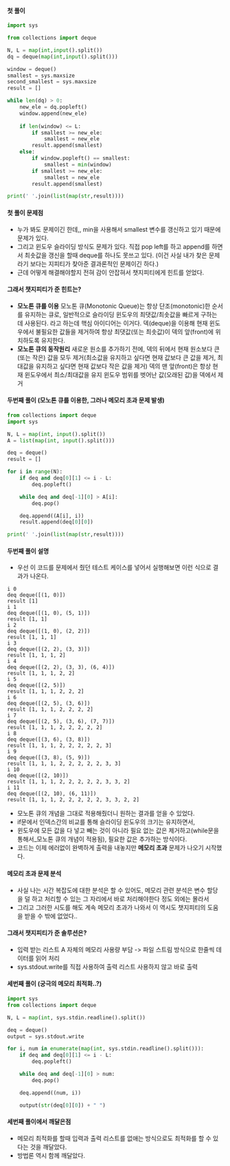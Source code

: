 #### 첫 풀이
```python
import sys

from collections import deque

N, L = map(int,input().split())
dq = deque(map(int,input().split()))

window = deque()
smallest = sys.maxsize
second_smallest = sys.maxsize
result = []

while len(dq) > 0:
    new_ele = dq.popleft()
    window.append(new_ele)
    
    if len(window) <= L:
        if smallest >= new_ele:
            smallest = new_ele
        result.append(smallest)
    else:
        if window.popleft() == smallest:
            smallest = min(window)
        if smallest >= new_ele:
            smallest = new_ele
        result.append(smallest)

print(' '.join(list(map(str,result))))
```

#### 첫 풀이 문제점
- 누가 봐도 문제이긴 한데,, min을 사용해서 smallest 변수를 갱신하고 있기 때문에 문제가 있다.
- 그리고 윈도우 슬라이딩 방식도 문제가 있다. 직접 pop left를 하고 append를 하면서 최솟값을 갱신을 할때 deque를 하나도 못쓰고 있다. (이건 사실 내가 찾은 문제라기 보다는 지피티가 찾아준 결과론적인 문제이긴 하다.)
- 근데 어떻게 해결해야할지 전혀 감이 안잡혀서 챗지피티에게 힌트를 얻었다.

#### 그래서 챗지피티가 준 힌트는?
- **모노톤 큐를 이용**
  모노톤 큐(Monotonic Queue)는 항상 단조(monotonic)한 순서를 유지하는 큐로, 일반적으로 슬라이딩 윈도우의 최댓값/최솟값을 빠르게 구하는 데 사용된다. 라고 하는데
  핵심 아이디어는 이거다.
  덱(deque)을 이용해 현재 윈도우에서 불필요한 값들을 제거하여 항상 최댓값(또는 최솟값)이 덱의 앞(front)에 위치하도록 유지한다.
- **모노톤 큐의 동작원리**
  새로운 원소를 추가하기 전에, 덱의 뒤에서 현재 원소보다 큰(또는 작은) 값을 모두 제거(최소값을 유지하고 싶다면 현재 값보다 큰 값을 제거, 최대값을 유지하고 싶다면 현재 값보다 작은 값을 제거)
  덱의 맨 앞(front)은 항상 현재 윈도우에서 최소/최대값을 유지
  윈도우 범위를 벗어난 값(오래된 값)을 덱에서 제거

#### 두번째 풀이 (모노톤 큐를 이용한, 그러나 메모리 초과 문제 발생)
```python
from collections import deque
import sys

N, L = map(int, input().split())
A = list(map(int, input().split()))

deq = deque()
result = []

for i in range(N):
    if deq and deq[0][1] <= i - L:
        deq.popleft()

    while deq and deq[-1][0] > A[i]:
        deq.pop()

    deq.append((A[i], i))
    result.append(deq[0][0])

print(' '.join(list(map(str,result))))
```

#### 두번째 풀이 설명
- 우선 이 코드를 문제에서 줬던 테스트 케이스를 넣어서 실행해보면 이런 식으로 결과가 나온다.
```
i 0
deq deque([(1, 0)])
result [1]
i 1
deq deque([(1, 0), (5, 1)])
result [1, 1]
i 2
deq deque([(1, 0), (2, 2)])
result [1, 1, 1]
i 3
deq deque([(2, 2), (3, 3)])
result [1, 1, 1, 2]
i 4
deq deque([(2, 2), (3, 3), (6, 4)])
result [1, 1, 1, 2, 2]
i 5
deq deque([(2, 5)])
result [1, 1, 1, 2, 2, 2]
i 6
deq deque([(2, 5), (3, 6)])
result [1, 1, 1, 2, 2, 2, 2]
i 7
deq deque([(2, 5), (3, 6), (7, 7)])
result [1, 1, 1, 2, 2, 2, 2, 2]
i 8
deq deque([(3, 6), (3, 8)])
result [1, 1, 1, 2, 2, 2, 2, 2, 3]
i 9
deq deque([(3, 8), (5, 9)])
result [1, 1, 1, 2, 2, 2, 2, 2, 3, 3]
i 10
deq deque([(2, 10)])
result [1, 1, 1, 2, 2, 2, 2, 2, 3, 3, 2]
i 11
deq deque([(2, 10), (6, 11)])
result [1, 1, 1, 2, 2, 2, 2, 2, 3, 3, 2, 2]
```
- 모노톤 큐의 개념을 그대로 적용해줬더니 원하는 결과를 얻을 수 있었다.
- if문에서 인덱스간의 비교를 통해 슬라이딩 윈도우의 크기는 유지하면서,
- 윈도우에 모든 값을 다 넣고 빼는 것이 아니라 필요 없는 값은 제거하고(while문을 통해서_모노톤 큐의 개념이 적용됨), 필요한 값은 추가하는 방식이다.
- 코드는 이제 에러없이 완벽하게 출력을 내놓지만 **메모리 초과** 문제가 나오기 시작했다.

#### 메모리 초과 문제 분석
- 사실 나는 시간 복잡도에 대한 분석은 할 수 있어도, 메모리 관련 분석은 변수 할당을 덜 하고 처리할 수 있는 그 자리에서 바로 처리해야한다 정도 외에는 몰라서
- 그리고 그러한 시도를 해도 계속 메모리 초과가 나와서 이 역시도 챗지피티의 도움을 받을 수 밖에 없었다..

#### 그래서 챗지피티가 준 솔루션은?
- 입력 받는 리스트 A 자체의 메모리 사용량 부담 -> 파일 스트림 방식으로 한줄씩 데이터를 읽어 처리
- sys.stdout.write를 직접 사용하여 출력 리스트 사용하지 않고 바로 출력

#### 세번째 풀이 (궁극의 메모리 최적화..?)
```python
import sys
from collections import deque

N, L = map(int, sys.stdin.readline().split())

deq = deque()
output = sys.stdout.write

for i, num in enumerate(map(int, sys.stdin.readline().split())):
    if deq and deq[0][1] <= i - L:
        deq.popleft()

    while deq and deq[-1][0] > num:
        deq.pop()

    deq.append((num, i))

    output(str(deq[0][0]) + " ")
```

#### 세번째 풀이에서 깨달은점
- 메모리 최적화를 할때 입력과 출력 리스트를 없애는 방식으로도 최적화를 할 수 있다는 것을 깨달았다.
- 방법론 역시 함께 깨달았다.
